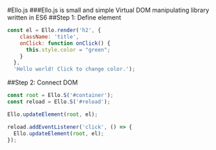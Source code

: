 #Ello.js
###Ello.js is small and simple Virtual DOM manipulating library written in ES6
##Step 1: Define element

```javascript
const el = Ello.render('h2', {
    className: 'title',
    onClick: function onClick() {
      this.style.color = "green";
    }
  },
  'Hello world! Click to change color.');
```

##Step 2: Connect DOM

```javascript
const root = Ello.S('#container');
const reload = Ello.S('#reload');

Ello.updateElement(root, el);

reload.addEventListener('click', () => {
  Ello.updateElement(root, el);
});

```
